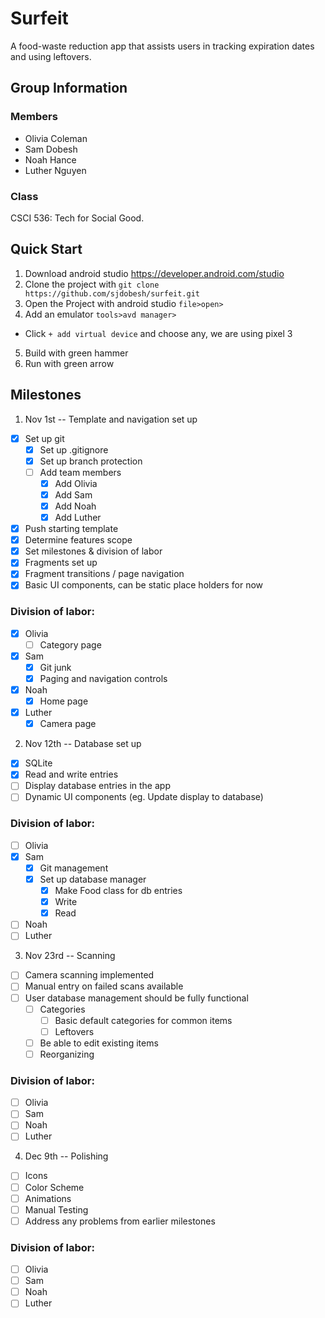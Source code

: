 # Surfeit
A food-waste reduction app that assists users in tracking
expiration dates and using leftovers.

## Group Information
### Members
- Olivia Coleman
- Sam Dobesh
- Noah Hance
- Luther Nguyen

### Class
CSCI 536: Tech for Social Good.

## Quick Start

1. Download android studio https://developer.android.com/studio
2. Clone the project with `git clone https://github.com/sjdobesh/surfeit.git`
3. Open the Project with android studio `file>open>`
4. Add an emulator `tools>avd manager>`
  - Click `+ add virtual device` and choose any, we are using pixel 3
5. Build with green hammer
6. Run with green arrow

## Milestones
1. Nov 1st -- Template and navigation set up
  - [X] Set up git
    - [X] Set up .gitignore 
    - [X] Set up branch protection
    - [ ] Add team members
      - [X] Add Olivia
      - [X] Add Sam
      - [X] Add Noah
      - [X] Add Luther
  - [X] Push starting template
  - [X] Determine features scope
  - [X] Set milestones & division of labor
  - [X] Fragments set up
  - [X] Fragment transitions / page navigation
  - [X] Basic UI components, can be static place holders for now

  ### Division of labor:
  - [X] Olivia
    - [ ] Category page
  - [X] Sam
    - [X] Git junk
    - [X] Paging and navigation controls
  - [X] Noah
    - [X] Home page
  - [X] Luther
    - [X] Camera page

2. Nov 12th -- Database set up
  - [X] SQLite
  - [X] Read and write entries
  - [ ] Display database entries in the app
  - [ ] Dynamic UI components (eg. Update display to database)

  ### Division of labor:
  - [ ] Olivia
  - [X] Sam
    - [X] Git management
    - [X] Set up database manager
      - [X] Make Food class for db entries
      - [X] Write
      - [X] Read
  - [ ] Noah
  - [ ] Luther

3. Nov 23rd -- Scanning
  - [ ] Camera scanning implemented
  - [ ] Manual entry on failed scans available
  - [ ] User database management should be fully functional
    - [ ] Categories
      - [ ] Basic default categories for common items
      - [ ] Leftovers
    - [ ] Be able to edit existing items
    - [ ] Reorganizing

  ### Division of labor:
  - [ ] Olivia
  - [ ] Sam
  - [ ] Noah
  - [ ] Luther

4. Dec 9th -- Polishing
  - [ ] Icons
  - [ ] Color Scheme
  - [ ] Animations
  - [ ] Manual Testing
  - [ ] Address any problems from earlier milestones

  ### Division of labor:
  - [ ] Olivia
  - [ ] Sam
  - [ ] Noah
  - [ ] Luther
